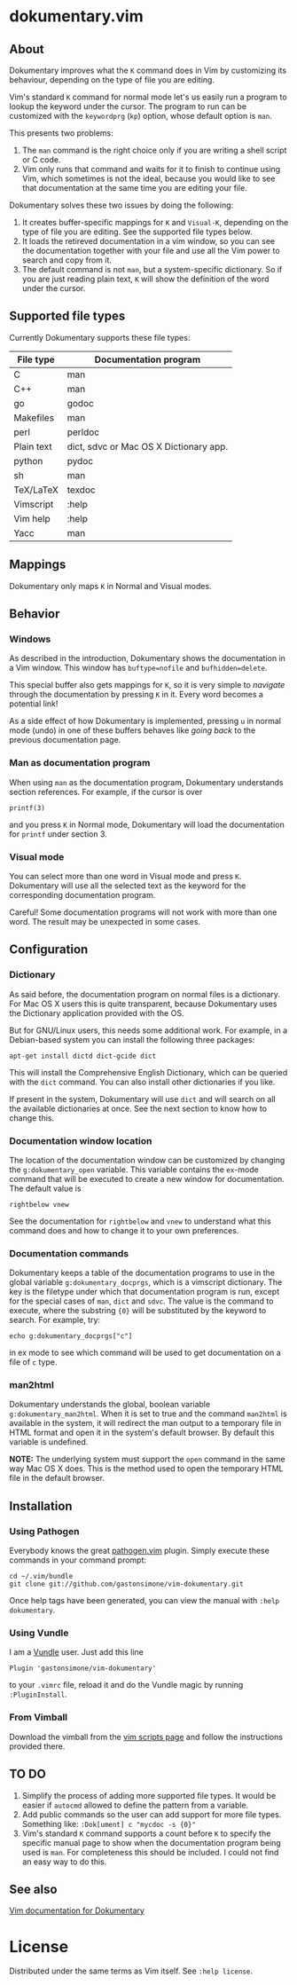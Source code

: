 # dokumentary.vim

## About

Dokumentary improves what the `K` command does in Vim by customizing its
behaviour, depending on the type of file you are editing.

Vim's standard `K` command for normal mode let's us easily run a program to
lookup the keyword under the cursor. The program to run can be customized with
the `keywordprg` (`kp`) option, whose default option is `man`.

This presents two problems:

1. The `man` command is the right choice only if you are writing a shell
   script or C code.
2. Vim only runs that command and waits for it to finish to continue using
   Vim, which sometimes is not the ideal, because you would like to see
   that documentation at the same time you are editing your file.

Dokumentary solves these two issues by doing the following:

1. It creates buffer-specific mappings for `K` and `Visual-K`, depending on
   the type of file you are editing. See the supported file types below.
2. It loads the retireved documentation in a vim window, so you can see
   the documentation together with your file and use all the Vim power to
   search and copy from it.
3. The default command is not `man`, but a system-specific dictionary. So
   if you are just reading plain text, `K` will show the definition of the
   word under the cursor.

## Supported file types

Currently Dokumentary supports these file types:

| File type  | Documentation program                  |
| ---------  | -------------------------------------- |
| C          | man                                    |
| C++        | man                                    |
| go         | godoc                                  |
| Makefiles  | man                                    |
| perl       | perldoc                                |
| Plain text | dict, sdvc or Mac OS X Dictionary app. |
| python     | pydoc                                  |
| sh         | man                                    |
| TeX/LaTeX  | texdoc                                 |
| Vimscript  | :help                                  |
| Vim help   | :help                                  |
| Yacc       | man                                    |

## Mappings

Dokumentary only maps `K` in Normal and Visual modes.

## Behavior

### Windows

As described in the introduction, Dokumentary shows the documentation in a Vim
window. This window has `buftype=nofile` and `bufhidden=delete`.

This special buffer also gets mappings for `K`, so it is very simple to
_navigate_ through the documentation by pressing `K` in it. Every word becomes
a potential link!

As a side effect of how Dokumentary is implemented, pressing `u` in normal
mode (undo) in one of these buffers behaves like _going back_ to the
previous documentation page.

### Man as documentation program

When using `man` as the documentation program, Dokumentary understands section
references. For example, if the cursor is over

```
printf(3)
```

and you press `K` in Normal mode, Dokumentary will load the documentation
for `printf` under section 3.

### Visual mode

You can select more than one word in Visual mode and press `K`. Dokumentary
will use all the selected text as the keyword for the corresponding
documentation program.

Careful! Some documentation programs will not work with more than one word.
The result may be unexpected in some cases.

## Configuration

### Dictionary

As said before, the documentation program on normal files is a dictionary.
For Mac OS X users this is quite transparent, because Dokumentary uses the
Dictionary application provided with the OS.

But for GNU/Linux users, this needs some additional work. For example, in a
Debian-based system you can install the following three packages:

```
apt-get install dictd dict-gcide dict
```

This will install the Comprehensive English Dictionary, which can be queried
with the `dict` command. You can also install other dictionaries if you like.

If present in the system, Dokumentary will use `dict` and will search on all
the available dictionaries at once. See the next section to know how to
change this.

### Documentation window location

The location of the documentation window can be customized by changing the
`g:dokumentary_open` variable. This variable contains the `ex`-mode command
that will be executed to create a new window for documentation. The default
value is

```
rightbelow vnew
```

See the documentation for `rightbelow` and `vnew` to understand what this
command does and how to change it to your own preferences.

### Documentation commands

Dokumentary keeps a table of the documentation programs to use in the global
variable `g:dokumentary_docprgs`, which is a vimscript dictionary. The key is
the filetype under which that documentation program is run, except for the
special cases of `man`, `dict` and `sdvc`. The value is the command to execute,
where the substring `{0}` will be substituted by the keyword to search.
For example, try:

```
echo g:dokumentary_docprgs["c"]
```

in ex mode to see which command will be used to get documentation on a file of
`c` type.

### man2html

Dokumentary understands the global, boolean variable `g:dokumentary_man2html`.
When it is set to true and the command `man2html` is available in the system,
it will redirect the man output to a temporary file in HTML format and open it
in the system's default browser. By default this variable is undefined.

**NOTE:** The underlying system must support the `open` command in the same way
Mac OS X does. This is the method used to open the temporary HTML file in the
default browser.

## Installation

### Using Pathogen

Everybody knows the great [pathogen.vim](https://github.com/tpope/vim-pathogen)
plugin. Simply execute these commands in your command prompt:

    cd ~/.vim/bundle
    git clone git://github.com/gastonsimone/vim-dokumentary.git

Once help tags have been generated, you can view the manual with
`:help dokumentary`.

### Using Vundle

I am a [Vundle](https://github.com/gmarik/Vundle.vim) user. Just
add this line

    Plugin 'gastonsimone/vim-dokumentary'

to your `.vimrc` file, reload it and do the Vundle magic by running
`:PluginInstall`.

### From Vimball

Download the vimball from the [vim scripts page](http://www.vim.org/scripts/script.php?script_id=5197)
and follow the instructions provided there.

## TO DO

1. Simplify the process of adding more supported file types.
   It would be easier if `autocmd` allowed to define the pattern from
   a variable.
2. Add public commands so the user can add support for more file types.<br>
   Something like: `:Dok[ument] c "mycdoc -s {0}"`
3. Vim's standard `K` command supports a count before `K` to specify the
   specific manual page to show when the documentation program being used
   is `man`. For completeness this should be included. I could not find an
   easy way to do this.

## See also

[Vim documentation for Dokumentary](http://vim-doc.herokuapp.com/view?https://raw.githubusercontent.com/gastonsimone/vim-dokumentary/master/doc/dokumentary.txt)

# License

Distributed under the same terms as Vim itself. See `:help license`.

